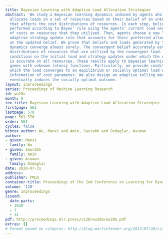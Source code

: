 ```yaml
---
title: Bayesian Learning with Adaptive Load Allocation Strategies
abstract: 'We study a Bayesian learning dynamics induced by agents who repeatedly
  allocate loads on a set of resources based on their belief of an unknown parameter
  that affects the cost distributions of resources. In each step, belief update is
  performed according to Bayes’ rule using the agents’ current load and a realization
  of costs on resources that they utilized. Then, agents choose a new load using an
  adaptive strategy update rule that accounts for their preferred allocation based
  on the updated belief. We prove that beliefs and loads generated by this learning
  dynamics converge almost surely. The convergent belief accurately estimates cost
  distributions of resources that are utilized by the convergent load. We establish
  conditions on the initial load and strategy updates under which the cost estimation
  is accurate on all resources. These results apply to Bayesian learning in congestion
  games with unknown latency functions. Particularly, we provide conditions under
  which the load converges to an equilibrium or socially optimal load with complete
  information of cost parameter. We also design an adaptive tolling mechanism that
  eventually induces the socially optimal outcome. '
layout: inproceedings
series: Proceedings of Machine Learning Research
id: wu20a
month: 0
tex_title: Bayesian Learning with Adaptive Load Allocation Strategies
firstpage: 561
lastpage: 570
page: 561-570
order: 561
cycles: false
bibtex_author: Wu, Manxi and Amin, Saurabh and Ozdaglar, Asuman
author:
- given: Manxi
  family: Wu
- given: Saurabh
  family: Amin
- given: Asuman
  family: Ozdaglar
date: 2020-07-31
address: 
publisher: PMLR
container-title: Proceedings of the 2nd Conference on Learning for Dynamics and Control
volume: '120'
genre: inproceedings
issued:
  date-parts:
  - 2020
  - 7
  - 31
pdf: http://proceedings.mlr.press/v120/wu20a/wu20a.pdf
extras: []
# Format based on citeproc: http://blog.martinfenner.org/2013/07/30/citeproc-yaml-for-bibliographies/
---
```

